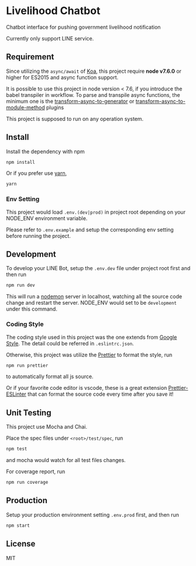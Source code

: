 # Livelihood Chatbot

Chatbot interface for pushing government livelihood notification

Currently only support LINE service.

## Requirement

Since utilizing the `async/await` of [Koa](http://koajs.com/),
this project require **node v7.6.0** or higher for ES2015 and async function support.

It is possible to use this project in node version < 7.6, if you introduce the babel transpiler in workflow. To parse and transpile async functions, the minimum one is the [transform-async-to-generator](http://babeljs.io/docs/plugins/transform-async-to-module-method/) or [transform-async-to-module-method](http://babeljs.io/docs/plugins/transform-async-to-generator/) plugins

This project is supposed to run on any operation system.

## Install

Install the dependency with npm

```bash
npm install
```

Or if you prefer use [yarn](https://yarnpkg.com/lang/en/),

```bash
yarn
```

### Env Setting

This project would load `.env.(dev|prod)` in project root depending on your NODE_ENV environment variable.

Please refer to `.env.example` and setup the corresponding env setting before running the project.

## Development

To develop your LINE Bot, setup the `.env.dev` file under project root first and then run

```bash
npm run dev
```

This will run a [nodemon](https://github.com/remy/nodemon) server in localhost, watching all the source code change and restart the server. NODE_ENV would set to be `development` under this command.

### Coding Style

The coding style used in this project was the one extends from [Google Style](https://github.com/google/eslint-config-google). The detail could be referred in `.eslintrc.json`.

Otherwise, this project was utilize the [Prettier](https://github.com/prettier/prettier) to format the style, run

```bash
npm run prettier
```

to automatically format all js source.

Or if your favorite code editor is vscode, these is a great extension [Prettier-ESLinter](https://marketplace.visualstudio.com/items?itemName=RobinMalfait.prettier-eslint-vscode) that can format the source code every time after you save it!

## Unit Testing

This project use Mocha and Chai.

Place the spec files under `<root>/test/spec`, run

```bash
npm test
```

and mocha would watch for all test files changes.

For coverage report, run

```bash
npm run coverage
```

## Production

Setup your production environment setting `.env.prod` first, and then run

```bash
npm start
```

## License

MIT
